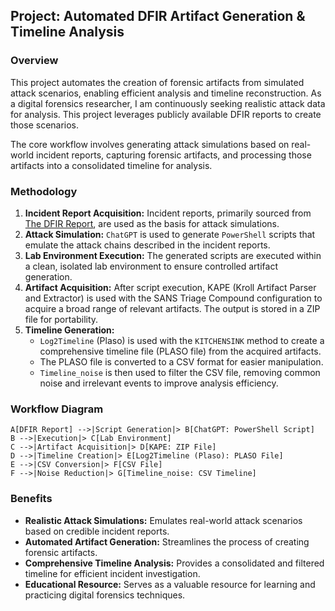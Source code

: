 ## Project: Automated DFIR Artifact Generation \& Timeline Analysis

### Overview

This project automates the creation of forensic artifacts from simulated attack scenarios, enabling efficient analysis and timeline reconstruction. As a digital forensics researcher, I am continuously seeking realistic attack data for analysis. This project leverages publicly available DFIR reports to create those scenarios.

The core workflow involves generating attack simulations based on real-world incident reports, capturing forensic artifacts, and processing those artifacts into a consolidated timeline for analysis.

### Methodology

1. **Incident Report Acquisition:** Incident reports, primarily sourced from [The DFIR Report](https://thedfirreport.com/), are used as the basis for attack simulations.
2. **Attack Simulation:** `ChatGPT` is used to generate `PowerShell` scripts that emulate the attack chains described in the incident reports.
3. **Lab Environment Execution:** The generated scripts are executed within a clean, isolated lab environment to ensure controlled artifact generation.
4. **Artifact Acquisition:** After script execution, KAPE (Kroll Artifact Parser and Extractor) is used with the SANS Triage Compound configuration to acquire a broad range of relevant artifacts. The output is stored in a ZIP file for portability.
5. **Timeline Generation:**
    * `Log2Timeline` (Plaso) is used with the `KITCHENSINK` method to create a comprehensive timeline file (PLASO file) from the acquired artifacts.
    * The PLASO file is converted to a CSV format for easier manipulation.
    * `Timeline_noise` is then used to filter the CSV file, removing common noise and irrelevant events to improve analysis efficiency.

### Workflow Diagram

    A[DFIR Report] -->|Script Generation|> B[ChatGPT: PowerShell Script]
    B -->|Execution|> C[Lab Environment]
    C -->|Artifact Acquisition|> D[KAPE: ZIP File]
    D -->|Timeline Creation|> E[Log2Timeline (Plaso): PLASO File]
    E -->|CSV Conversion|> F[CSV File]
    F -->|Noise Reduction|> G[Timeline_noise: CSV Timeline]


### Benefits

* **Realistic Attack Simulations:** Emulates real-world attack scenarios based on credible incident reports.
* **Automated Artifact Generation:** Streamlines the process of creating forensic artifacts.
* **Comprehensive Timeline Analysis:** Provides a consolidated and filtered timeline for efficient incident investigation.
* **Educational Resource:** Serves as a valuable resource for learning and practicing digital forensics techniques.
